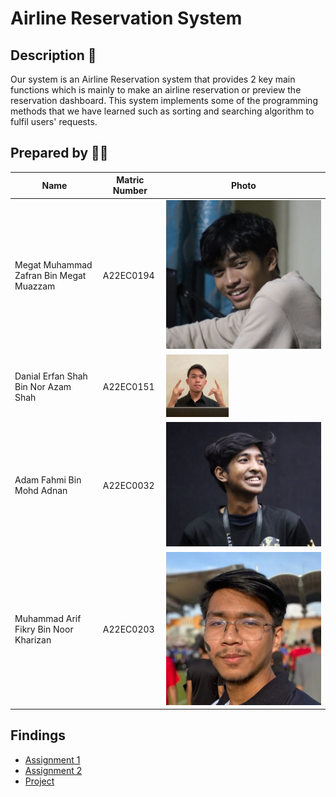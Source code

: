 # Airline Reservation System

## Description 📝

Our system is an Airline Reservation system that provides 2 key main functions which is mainly to make an airline reservation or preview the reservation dashboard. This system implements some of the programming methods that we have learned such as sorting and searching algorithm to fulfil users' requests. 

## Prepared by 🧑‍💻

| Name | Matric Number | Photo |
|------|---------------|-------|
| Megat Muhammad Zafran Bin Megat Muazzam | A22EC0194 |    ![Alt text](Image/photo_3_2023-12-20_18-15-50.jpg)               |
| Danial Erfan Shah Bin Nor Azam Shah | A22EC0151 |   <img src="Image/photo_2_2023-12-20_18-15-50.jpg" width="100" height="100">  |
| Adam Fahmi Bin Mohd Adnan | A22EC0032 |    ![Alt text](Image/photo_4_2023-12-20_18-15-50.jpg)    |
| Muhammad Arif Fikry Bin Noor Kharizan | A22EC0203 |     ![Alt text](Image/photo_1_2023-12-20_18-15-50.jpg)   |	

## Findings

- [Assignment 1](https://github.com/jjn7702/SECJ2013-DSA/tree/main/Submission/sec04/capybara/Assignment%201)
- [Assignment 2](https://github.com/jjn7702/SECJ2013-DSA/tree/main/Submission/sec04/capybara/Assignment%202)
- [Project](https://github.com/jjn7702/SECJ2013-DSA/tree/main/Submission/sec04/capybara/Project)
